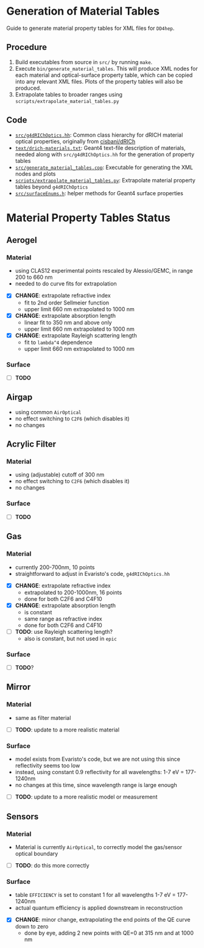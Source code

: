# Generation of Material Tables

Guide to generate material property tables for XML files for `DD4hep`.

## Procedure

1. Build executables from source in `src/` by running `make`.
2. Execute `bin/generate_material_tables`. This will produce XML nodes for each
   material and optical-surface property table, which can be copied into any
   relevant XML files. Plots of the property tables will also be produced.
3. Extrapolate tables to broader ranges using `scripts/extrapolate_material_tables.py`

## Code
- [`src/g4dRIChOptics.hh`](../src/g4dRIChOptics.hh): Common class hierarchy for
  dRICH material optical properties, originally from
  [cisbani/dRICh](https://github.com/cisbani/dRICh)
- [`text/drich-materials.txt`](../text/drich-materials.txt): Geant4 text-file
  description of materials, needed along with `src/g4dRIChOptics.hh` for the
  generation of property tables
- [`src/generate_material_tables.cpp`](../src/generate_material_tables.cpp):
  Executable for generating the XML nodes and plots
- [`scripts/extrapolate_material_tables.py`](scripts/extrapolate_material_tables.py):
  Extrapolate material property tables beyond `g4dRIChOptics`
- [`src/surfaceEnums.h`](../src/surfaceEnums.h): helper methods for Geant4 surface
  properties

# Material Property Tables Status

## Aerogel
### Material
- using CLAS12 experimental points rescaled by Alessio/GEMC, in range 200 to 660 nm
- needed to do curve fits for extrapolation
- [x] **CHANGE**: extrapolate refractive index
  - fit to 2nd order Sellmeier function
  - upper limit 660 nm extrapolated to 1000 nm
- [x] **CHANGE**: extrapolate absorption length
  - linear fit to 350 nm and above only
  - upper limit 660 nm extrapolated to 1000 nm
- [x] **CHANGE**: extrapolate Rayleigh scattering length
  - fit to `lambda^4` dependence
  - upper limit 660 nm extrapolated to 1000 nm
### Surface
- [ ] **TODO**

## Airgap
- using common `AirOptical`
- no effect switching to `C2F6` (which disables it)
- no changes

## Acrylic Filter
### Material
- using (adjustable) cutoff of 300 nm
- no effect switching to `C2F6` (which disables it)
- no changes
### Surface
- [ ] **TODO**

## Gas
### Material
- currently 200-700nm, 10 points
- straightforward to adjust in Evaristo's code, `g4dRIChOptics.hh`
- [x] **CHANGE**: extrapolate refractive index
  - extrapolated to 200-1000nm, 16 points
  - done for both C2F6 and C4F10
- [x] **CHANGE**: extrapolate absorption length
  - is constant
  - same range as refractive index
  - done for both C2F6 and C4F10
- [ ] **TODO**: use Rayleigh scattering length?
  - also is constant, but not used in `epic`
### Surface
- [ ] **TODO**?

## Mirror
### Material
- same as filter material
- [ ] **TODO**: update to a more realistic material
### Surface
- model exists from Evaristo's code, but we are not using this since reflectivity seems too low
- instead, using constant 0.9 reflectivity for all wavelengths: 1-7 eV = 177-1240nm
- no changes at this time, since wavelength range is large enough
- [ ] **TODO**: update to a more realistic model or measurement

## Sensors
### Material
- Material is currently `AirOptical`, to correctly model the gas/sensor optical boundary
- [ ] **TODO**: do this more correctly
### Surface
- table `EFFICIENCY` is set to constant 1 for all wavelengths 1-7 eV = 177-1240nm
- actual quantum efficiency is applied downstream in reconstruction
- [x] **CHANGE**: minor change, extrapolating the end points of the QE curve down to zero
  - done by eye, adding 2 new points with QE=0 at 315 nm and at 1000 nm
